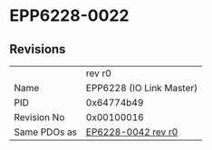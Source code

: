# EPP6228-0022

## Revisions
<table>
<tr>
<td></td>
<td>rev r0</td>
</tr>
<tr>
<td>Name</td>
<td>EPP6228 (IO Link Master)</td>
</tr>
<tr>
<td>PID</td>
<td>0x64774b49</td>
</tr>
<tr>
<td>Revision No</td>
<td>0x00100016</td>
</tr>
<tr>
<td>Same PDOs as</td>
<td><a href="EP6228-0042.md">EP6228-0042 rev r0</a></td>
</tr>
</table>
